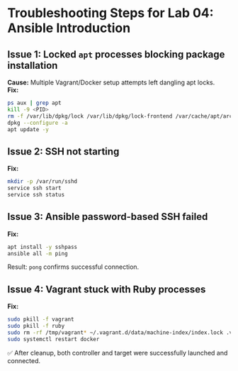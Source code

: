 # Troubleshooting Steps for Lab 04: Ansible Introduction

## Issue 1: Locked `apt` processes blocking package installation
**Cause:** Multiple Vagrant/Docker setup attempts left dangling apt locks.  
**Fix:**
```bash
ps aux | grep apt
kill -9 <PID>
rm -f /var/lib/dpkg/lock /var/lib/dpkg/lock-frontend /var/cache/apt/archives/lock
dpkg --configure -a
apt update -y
```

## Issue 2: SSH not starting
**Fix:**
```bash
mkdir -p /var/run/sshd
service ssh start
service ssh status
```

## Issue 3: Ansible password-based SSH failed
**Fix:**
```bash
apt install -y sshpass
ansible all -m ping
```
Result: `pong` confirms successful connection.

## Issue 4: Vagrant stuck with Ruby processes
**Fix:**
```bash
sudo pkill -f vagrant
sudo pkill -f ruby
sudo rm -rf /tmp/vagrant* ~/.vagrant.d/data/machine-index/index.lock .vagrant
sudo systemctl restart docker
```

✅ After cleanup, both controller and target were successfully launched and connected.
